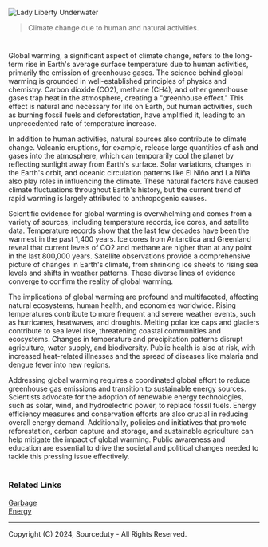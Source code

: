 ![Lady Liberty Underwater](https://github.com/sourceduty/Global_Warming/assets/123030236/4fc2b31b-290a-4440-8817-9afd7e9c8e03)

> Climate change due to human and natural activities.

#

Global warming, a significant aspect of climate change, refers to the long-term rise in Earth's average surface temperature due to human activities, primarily the emission of greenhouse gases. The science behind global warming is grounded in well-established principles of physics and chemistry. Carbon dioxide (CO2), methane (CH4), and other greenhouse gases trap heat in the atmosphere, creating a "greenhouse effect." This effect is natural and necessary for life on Earth, but human activities, such as burning fossil fuels and deforestation, have amplified it, leading to an unprecedented rate of temperature increase.

In addition to human activities, natural sources also contribute to climate change. Volcanic eruptions, for example, release large quantities of ash and gases into the atmosphere, which can temporarily cool the planet by reflecting sunlight away from Earth's surface. Solar variations, changes in the Earth's orbit, and oceanic circulation patterns like El Niño and La Niña also play roles in influencing the climate. These natural factors have caused climate fluctuations throughout Earth's history, but the current trend of rapid warming is largely attributed to anthropogenic causes.

Scientific evidence for global warming is overwhelming and comes from a variety of sources, including temperature records, ice cores, and satellite data. Temperature records show that the last few decades have been the warmest in the past 1,400 years. Ice cores from Antarctica and Greenland reveal that current levels of CO2 and methane are higher than at any point in the last 800,000 years. Satellite observations provide a comprehensive picture of changes in Earth's climate, from shrinking ice sheets to rising sea levels and shifts in weather patterns. These diverse lines of evidence converge to confirm the reality of global warming.

The implications of global warming are profound and multifaceted, affecting natural ecosystems, human health, and economies worldwide. Rising temperatures contribute to more frequent and severe weather events, such as hurricanes, heatwaves, and droughts. Melting polar ice caps and glaciers contribute to sea level rise, threatening coastal communities and ecosystems. Changes in temperature and precipitation patterns disrupt agriculture, water supply, and biodiversity. Public health is also at risk, with increased heat-related illnesses and the spread of diseases like malaria and dengue fever into new regions.

Addressing global warming requires a coordinated global effort to reduce greenhouse gas emissions and transition to sustainable energy sources. Scientists advocate for the adoption of renewable energy technologies, such as solar, wind, and hydroelectric power, to replace fossil fuels. Energy efficiency measures and conservation efforts are also crucial in reducing overall energy demand. Additionally, policies and initiatives that promote reforestation, carbon capture and storage, and sustainable agriculture can help mitigate the impact of global warming. Public awareness and education are essential to drive the societal and political changes needed to tackle this pressing issue effectively.

#
### Related Links

[Garbage](https://github.com/sourceduty/Garbage)
<br>
[Energy](https://github.com/sourceduty/Energy)

***
Copyright (C) 2024, Sourceduty - All Rights Reserved.
